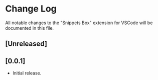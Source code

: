 # Change Log

All notable changes to the "Snippets Box" extension for VSCode will be documented in this file.

## [Unreleased]

## [0.0.1]

- Initial release.